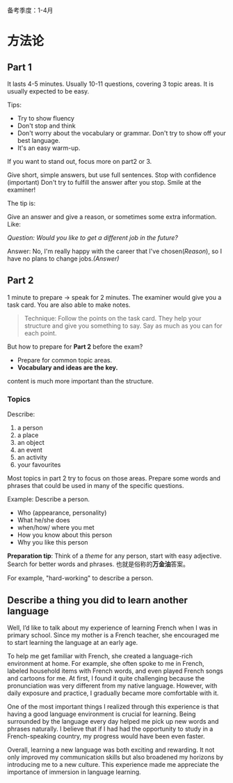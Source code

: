 备考季度：1-4月

# 方法论

## Part 1

It lasts 4-5 minutes. Usually 10-11 questions, covering 3 topic areas. It is usually expected to be easy.

Tips:

- Try to show fluency
- Don't stop and think
- Don't worry about the vocabulary or grammar. Don't try to show off your best language.
- It's an easy warm-up.

If you want to stand out, focus more on part2 or 3.

Give short, simple answers, but use full sentences. Stop with confidence (important) Don't try to fulfill the answer after you stop. Smile at the examiner!

The tip is:

Give an answer and give a reason, or sometimes some extra information. Like:

*Question: Would you like to get a different job in the future?*

Answer: No, I'm really happy with the career that I've chosen(*Reason*), so I have no plans to change jobs.*(Answer)*

## Part 2

1 minute to prepare -> speak for 2 minutes. The examiner would give you a task card. You are also able to make notes.

> Technique: Follow the points on the task card. They help your structure and give you something to say. Say as much as you can for each point.

But how to prepare for **Part 2** before the exam?

- Prepare for common topic areas.
- **Vocabulary and ideas are the key.**

content is much more important than the structure.

### Topics

Describe: 

1. a person
2. a place 
3. an object
4. an event 
5. an activity 
6. your favourites

Most topics in part 2 try to focus on those areas. Prepare some words and phrases that could be used in many of the specific questions.

Example: Describe a person.

- Who (appearance, personality)
- What he/she does
- when/how/ where you met 
- How you know about this person 
- Why you like this person 

**Preparation tip**: Think of a *theme* for any person, start with easy adjective. Search for better words and phrases. 也就是俗称的**万金油**答案。

For example, "hard-working" to describe a person. 

 




## Describe a thing you did to learn another language

Well, I’d like to talk about my experience of learning French when I was in primary school. Since my mother is a French teacher, she encouraged me to start learning the language at an early age.

To help me get familiar with French, she created a language-rich environment at home. For example, she often spoke to me in French, labeled household items with French words, and even played French songs and cartoons for me. At first, I found it quite challenging because the pronunciation was very different from my native language. However, with daily exposure and practice, I gradually became more comfortable with it.

One of the most important things I realized through this experience is that having a good language environment is crucial for learning. Being surrounded by the language every day helped me pick up new words and phrases naturally. I believe that if I had had the opportunity to study in a French-speaking country, my progress would have been even faster.

Overall, learning a new language was both exciting and rewarding. It not only improved my communication skills but also broadened my horizons by introducing me to a new culture. This experience made me appreciate the importance of immersion in language learning.
